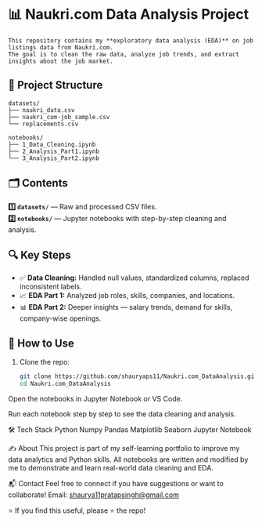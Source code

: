 # 📊 Naukri.com Data Analysis Project
```
This repository contains my **exploratory data analysis (EDA)** on job listings data from Naukri.com.  
The goal is to clean the raw data, analyze job trends, and extract insights about the job market.
```

## 📁 **Project Structure**
```
datasets/
├── naukri_data.csv
├── naukri_com-job_sample.csv
└── replacements.csv

notebooks/
├── 1_Data_Cleaning.ipynb
├── 2_Analysis_Part1.ipynb
└── 3_Analysis_Part2.ipynb
```

## 🗂️ **Contents**

**1️⃣ `datasets/`** — Raw and processed CSV files.  
**2️⃣ `notebooks/`** — Jupyter notebooks with step-by-step cleaning and analysis.



## 🔍 **Key Steps**

- ✅ **Data Cleaning:** Handled null values, standardized columns, replaced inconsistent labels.
- 📈 **EDA Part 1:** Analyzed job roles, skills, companies, and locations.
- 📊 **EDA Part 2:** Deeper insights — salary trends, demand for skills, company-wise openings.



## 🚀 **How to Use**

1. Clone the repo:  
   ```bash
   git clone https://github.com/shauryaps11/Naukri.com_DataAnalysis.git
   cd Naukri.com_DataAnalysis
Open the notebooks in Jupyter Notebook or VS Code.

Run each notebook step by step to see the data cleaning and analysis.

🛠️ Tech Stack
Python
Numpy
Pandas
Matplotlib
Seaborn
Jupyter Notebook

✍️ About
This project is part of my self-learning portfolio to improve my data analytics and Python skills.
All notebooks are written and modified by me to demonstrate and learn real-world data cleaning and EDA.

📬 Contact
Feel free to connect if you have suggestions or want to collaborate!
Email: shaurya11pratapsingh@gmail.com

⭐ If you find this useful, please ⭐️ the repo!


